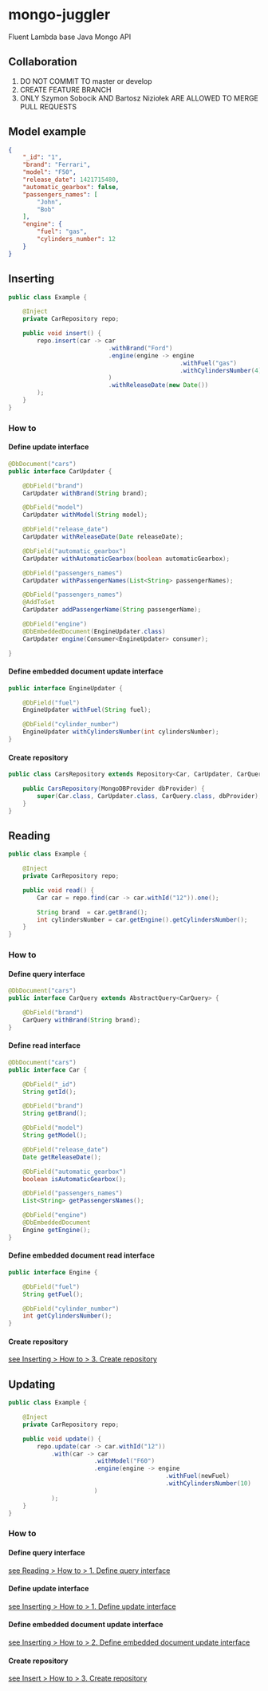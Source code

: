 mongo-juggler
=============
Fluent Lambda base Java Mongo API

Collaboration
-------------
1. DO NOT COMMIT TO master or develop
2. CREATE FEATURE BRANCH
3. ONLY Szymon Sobocik AND Bartosz Niziołek ARE ALLOWED TO MERGE PULL REQUESTS

Model example
--------------
```json
{
    "_id": "1",
    "brand": "Ferrari",
    "model": "F50",
    "release_date": 1421715480,
    "automatic_gearbox": false,
    "passengers_names": [
        "John",
        "Bob"
    ],
    "engine": {
        "fuel": "gas",
        "cylinders_number": 12
    }
}
```

Inserting
---------

```java
public class Example {

    @Inject
    private CarRepository repo;

    public void insert() {
        repo.insert(car -> car
                            .withBrand("Ford")
                            .engine(engine -> engine
                                                .withFuel("gas")
                                                .withCylindersNumber(4)
                            )
                            .withReleaseDate(new Date())
        );
    }
}
```

### How to

#### Define update interface
```java
@DbDocument("cars")
public interface CarUpdater {

    @DbField("brand")
    CarUpdater withBrand(String brand);

    @DbField("model")
    CarUpdater withModel(String model);

    @DbField("release_date")
    CarUpdater withReleaseDate(Date releaseDate);

    @DbField("automatic_gearbox")
    CarUpdater withAutomaticGearbox(boolean automaticGearbox);

    @DbField("passengers_names")
    CarUpdater withPassengerNames(List<String> passengerNames);

    @DbField("passengers_names")
    @AddToSet
    CarUpdater addPassengerName(String passengerName);

    @DbField("engine")
    @DbEmbeddedDocument(EngineUpdater.class)
    CarUpdater engine(Consumer<EngineUpdater> consumer);

}
```

#### Define embedded document update interface
```java
public interface EngineUpdater {

    @DbField("fuel")
    EngineUpdater withFuel(String fuel);

    @DbField("cylinder_number")
    EngineUpdater withCylindersNumber(int cylindersNumber);
}
```

#### Create repository
```java
public class CarsRepository extends Repository<Car, CarUpdater, CarQuery> {

    public CarsRepository(MongoDBProvider dbProvider) {
        super(Car.class, CarUpdater.class, CarQuery.class, dbProvider);
    }
}
```

Reading
-------

```java
public class Example {

    @Inject
    private CarRepository repo;

    public void read() {
        Car car = repo.find(car -> car.withId("12")).one();

        String brand  = car.getBrand();
        int cylindersNumber = car.getEngine().getCylindersNumber();
    }
}
```

### How to

#### Define query interface
```java
@DbDocument("cars")
public interface CarQuery extends AbstractQuery<CarQuery> {

    @DbField("brand")
    CarQuery withBrand(String brand);
}
```

#### Define read interface
```java
@DbDocument("cars")
public interface Car {

    @DbField("_id")
    String getId();

    @DbField("brand")
    String getBrand();

    @DbField("model")
    String getModel();

    @DbField("release_date")
    Date getReleaseDate();

    @DbField("automatic_gearbox")
    boolean isAutomaticGearbox();

    @DbField("passengers_names")
    List<String> getPassengersNames();

    @DbField("engine")
    @DbEmbeddedDocument
    Engine getEngine();
}
```

#### Define embedded document read interface
```java
public interface Engine {

    @DbField("fuel")
    String getFuel();

    @DbField("cylinder_number")
    int getCylindersNumber();
}
```

#### Create repository
[see Inserting > How to > 3. Create repository](#create-repository)

Updating
--------

```java
public class Example {

    @Inject
    private CarRepository repo;

    public void update() {
        repo.update(car -> car.withId("12"))
            .with(car -> car
                        .withModel("F60")
                        .engine(engine -> engine
                                            .withFuel(newFuel)
                                            .withCylindersNumber(10)
                        )
            );
    }
}
```

### How to

#### Define query interface
[see Reading > How to > 1. Define query interface](#define-query-interface)

#### Define update interface
[see Inserting > How to > 1. Define update interface](#define-update-interface)

#### Define embedded document update interface
[see Inserting > How to > 2. Define embedded document update interface](#define-embedded-document-update-interface)

#### Create repository
[see Insert > How to > 3. Create repository](#create-repository)

